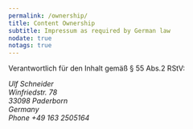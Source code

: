 ```yaml
---
permalink: /ownership/
title: Content Ownership
subtitle: Impressum as required by German law
nodate: true
notags: true
---
```

Verantwortlich für den Inhalt gemäß § 55 Abs.2 RStV:

<address class="mrt">
Ulf Schneider<br>
Winfriedstr. 78<br>
33098 Paderborn<br>
Germany<br>
Phone +49 163 2505164
</address>
